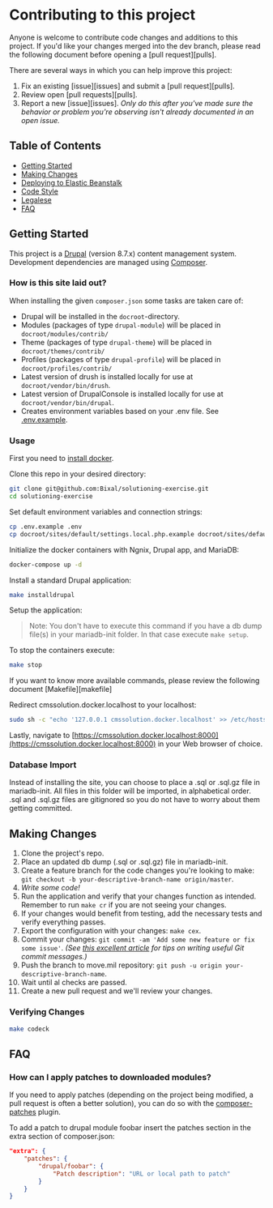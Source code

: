 # Contributing to this project

Anyone is welcome to contribute code changes and additions to this project. If you'd like your changes merged into the dev branch, please read the following document before opening a [pull request][pulls].

There are several ways in which you can help improve this project:

1. Fix an existing [issue][issues] and submit a [pull request][pulls].
1. Review open [pull requests][pulls].
1. Report a new [issue][issues]. _Only do this after you've made sure the behavior or problem you're observing isn't already documented in an open issue._

## Table of Contents

- [Getting Started](#getting-started)
- [Making Changes](#making-changes)
- [Deploying to Elastic Beanstalk](#deploying-to-elastic-beanstalk)
- [Code Style](#code-style)
- [Legalese](#legalese)
- [FAQ](#faq)

## Getting Started

This project is a [Drupal](https://www.drupal.org/) (version 8.7.x) content management system.
Development dependencies are managed using [Composer](https://getcomposer.org/).

### How is this site laid out?

When installing the given `composer.json` some tasks are taken care of:

- Drupal will be installed in the `docroot`-directory.
- Modules (packages of type `drupal-module`) will be placed in `docroot/modules/contrib/`
- Theme (packages of type `drupal-theme`) will be placed in `docroot/themes/contrib/`
- Profiles (packages of type `drupal-profile`) will be placed in `docroot/profiles/contrib/`
- Latest version of drush is installed locally for use at `docroot/vendor/bin/drush`.
- Latest version of DrupalConsole is installed locally for use at `docroot/vendor/bin/drupal`.
- Creates environment variables based on your .env file. See [.env.example](.env.example).

### Usage

First you need to [install docker](https://docs.docker.com/docker-for-mac/install/).

Clone this repo in your desired directory:

```sh
git clone git@github.com:Bixal/solutioning-exercise.git
cd solutioning-exercise
```

Set default environment variables and connection strings:

```sh
cp .env.example .env
cp docroot/sites/default/settings.local.php.example docroot/sites/default/settings.local.php
```

Initialize the docker containers with Ngnix, Drupal app, and MariaDB:

```sh
docker-compose up -d
```

Install a standard Drupal application:

```sh
make installdrupal
```

Setup the application:

> Note: You don't have to execute this command if you have a db dump file(s) in your mariadb-init folder. In that case execute `make setup`.

To stop the containers execute:

```sh
make stop
```

If you want to know more available commands, please review the following document [Makefile][makefile]

Redirect cmssolution.docker.localhost to your localhost:

```sh
sudo sh -c "echo '127.0.0.1 cmssolution.docker.localhost' >> /etc/hosts"
```

Lastly, navigate to [https://cmssolution.docker.localhost:8000](https://cmssolution.docker.localhost:8000) in your Web browser of choice.

### Database Import

Instead of installing the site, you can choose to place a .sql or .sql.gz file
in mariadb-init. All files in this folder will be imported, in alphabetical order.
.sql and .sql.gz files are gitignored so you do not have to worry about them
getting committed.

## Making Changes

1. Clone the project's repo.
1. Place an updated db dump (.sql or .sql.gz) file in mariadb-init.
1. Create a feature branch for the code changes you're looking to make: `git checkout -b your-descriptive-branch-name origin/master`.
1. _Write some code!_
1. Run the application and verify that your changes function as intended. Remember to run `make cr` if you are not seeing your changes.
1. If your changes would benefit from testing, add the necessary tests and verify everything passes.
1. Export the configuration with your changes: `make cex`.
1. Commit your changes: `git commit -am 'Add some new feature or fix some issue'`. _(See [this excellent article](https://chris.beams.io/posts/git-commit) for tips on writing useful Git commit messages.)_
1. Push the branch to move.mil repository: `git push -u origin your-descriptive-branch-name`.
1. Wait until al checks are passed.
1. Create a new pull request and we'll review your changes.

### Verifying Changes

```sh
make codeck
```

## FAQ

### How can I apply patches to downloaded modules?

If you need to apply patches (depending on the project being modified, a pull 
request is often a better solution), you can do so with the 
[composer-patches](https://github.com/cweagans/composer-patches) plugin.

To add a patch to drupal module foobar insert the patches section in the extra 
section of composer.json:

```json
"extra": {
    "patches": {
        "drupal/foobar": {
            "Patch description": "URL or local path to patch"
        }
    }
}
```
